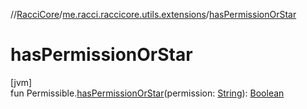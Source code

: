 //[RacciCore](../../index.md)/[me.racci.raccicore.utils.extensions](index.md)/[hasPermissionOrStar](has-permission-or-star.md)

# hasPermissionOrStar

[jvm]\
fun Permissible.[hasPermissionOrStar](has-permission-or-star.md)(permission: [String](https://kotlinlang.org/api/latest/jvm/stdlib/kotlin/-string/index.html)): [Boolean](https://kotlinlang.org/api/latest/jvm/stdlib/kotlin/-boolean/index.html)
